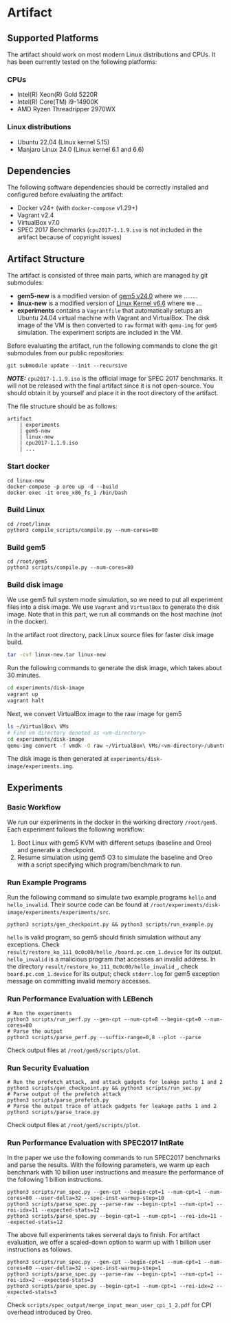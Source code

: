 # Artifact

## Supported Platforms

The artifact should work on most modern Linux distributions and CPUs. 
It has been currently tested on the following platforms:

### CPUs

* Intel(R) Xeon(R) Gold 5220R 
* Intel(R) Core(TM) i9-14900K
* AMD Ryzen Threadripper 2970WX 


### Linux distributions

* Ubuntu 22.04 (Linux kernel 5.15)
* Manjaro Linux 24.0 (Linux kernel 6.1 and 6.6)


## Dependencies

The following software dependencies should be correctly installed and configured
before evaluating the artifact:

* Docker v24+ (with `docker-compose` v1.29+)
* Vagrant v2.4
* VirtualBox v7.0
* SPEC 2017 Benchmarks (`cpu2017-1.1.9.iso` is not included in the artifact because of copyright issues)

## Artifact Structure 

The artifact is consisted of three main parts, which are managed by git submodules:

* **gem5-new** is a modified version of [gem5 v24.0](https://github.com/gem5/gem5/releases/tag/v24.0.0.0) where we ........
* **linux-new** is a modified version of [Linux Kernel v6.6](https://kernel.googlesource.com/pub/scm/linux/kernel/git/torvalds/linux/+/refs/tags/v6.6) where we ...
* **experiments** contains a `Vagrantfile` that automatically setups an Ubuntu 24.04 virtual machine with Vagrant and VirtualBox. The disk image of the VM is then converted to `raw` format with `qemu-img` for `gem5` simulation. The experiment scripts are included in the VM.

Before evaluating the artifact, run the following commands to clone the git submodules from our public repositories:

```shell
git submodule update --init --recursive
```

**_NOTE:_** `cpu2017-1.1.9.iso` is the official image for SPEC 2017 benchmarks.
It will not be released with the final artifact since it is not open-source.
You should obtain it by yourself and place it in the root directory of the artifact.

The file structure should be as follows:
```
artifact
    | experiments
    | gem5-new
    | linux-new
    | cpu2017-1.1.9.iso
    | ...
```

### Start docker
```shell
cd linux-new
docker-compose -p oreo up -d --build
docker exec -it oreo_x86_fs_1 /bin/bash
```

### Build Linux
```shell
cd /root/linux
python3 compile_scripts/compile.py --num-cores=80
```

### Build gem5
```shell
cd /root/gem5
python3 scripts/compile.py --num-cores=80
```

### Build disk image
We use gem5 full system mode simulation, so we need to put all experiment files into a disk image.
We use `Vagrant` and `VirtualBox` to generate the disk image. 
Note that in this part, we run all commands on the host machine (not in the docker).

In the artifact root directory, pack Linux source files for faster disk image build.
```bash
tar -cvf linux-new.tar linux-new
```
Run the following commands to generate the disk image, which takes about 30 minutes.
```bash
cd experiments/disk-image
vagrant up
vagrant halt
```
Next, we convert VirtualBox image to the raw image for gem5
```bash
ls ~/VirtualBox\ VMs
# Find vm directory denoted as <vm-directory>
cd experiments/disk-image
qemu-img convert -f vmdk -O raw ~/VirtualBox\ VMs/<vm-directory>/ubuntu-jammy-22.04-cloudimg.vmdk experiments.img
```
The disk image is then generated at `experiments/disk-image/experiments.img`.

## Experiments
### Basic Workflow
We run our experiments in the docker in the working directory `/root/gem5`. 
Each experiment follows the following workflow:
1. Boot Linux with gem5 KVM with different setups (baseline and Oreo) and generate a checkpoint.
2. Resume simulation using gem5 O3 to simulate the baseline and Oreo with a script specifying which program/benchmark to run.

### Run Example Programs
Run the following command so simulate two example programs `hello` and `hello_invalid`.
Their source code can be found at `/root/experiments/disk-image/experiments/experiments/src`.
```shell
python3 scripts/gen_checkpoint.py && python3 scripts/run_example.py
```
`hello` is valid program, so gem5 should finish simulation without any exceptions. 
Check `result/restore_ko_111_0c0c00/hello_/board.pc.com_1.device` for its output.
`hello_invalid` is a malicious program that accesses an invalid address. 
In the directory `result/restore_ko_111_0c0c00/hello_invalid_`, 
check `board.pc.com_1.device` for its output; 
check `stderr.log` for gem5 exception message on committing invalid memory accesses.

### Run Performance Evaluation with LEBench
```shell
# Run the experiments
python3 scripts/run_perf.py --gen-cpt --num-cpt=8 --begin-cpt=0 --num-cores=80
# Parse the output
python3 scripts/parse_perf.py --suffix-range=0,8 --plot --parse
```
Check output files at `/root/gem5/scripts/plot`.

### Run Security Evaluation
```shell
# Run the prefetch attack, and attack gadgets for leakge paths 1 and 2
python3 scripts/gen_checkpoint.py && python3 scripts/run_sec.py
# Parse output of the prefetch attack
python3 scripts/parse_prefetch.py
# Parse the output trace of attack gadgets for leakage paths 1 and 2
python3 scripts/parse_trace.py
```
Check output files at `/root/gem5/scripts/plot`.

### Run Performance Evaluation with SPEC2017 IntRate
In the paper we use the following commands to run SPEC2017 benchmarks and parse the results.
With the following parameters, we warm up each benchmark with 10 billion user instructions 
and measure the performance of the following 1 billion instructions.
```shell
python3 scripts/run_spec.py --gen-cpt --begin-cpt=1 --num-cpt=1 --num-cores=80 --user-delta=32 --spec-inst-warmup-step=10
python3 scripts/parse_spec.py --parse-raw --begin-cpt=1 --num-cpt=1 --roi-idx=11 --expected-stats=12
python3 scripts/parse_spec.py --begin-cpt=1 --num-cpt=1 --roi-idx=11 --expected-stats=12
```
The above full experiments takes serveral days to finish.
For artifact evaluation, we offer a scaled-down option to warm up with 1 billion user instructions as follows.
```shell
python3 scripts/run_spec.py --gen-cpt --begin-cpt=1 --num-cpt=1 --num-cores=80 --user-delta=32 --spec-inst-warmup-step=1
python3 scripts/parse_spec.py --parse-raw --begin-cpt=1 --num-cpt=1 --roi-idx=2 --expected-stats=3
python3 scripts/parse_spec.py --begin-cpt=1 --num-cpt=1 --roi-idx=2 --expected-stats=3
```
Check `scripts/spec_output/merge_input_mean_user_cpi_1_2.pdf` for CPI overhead introduced by Oreo.

